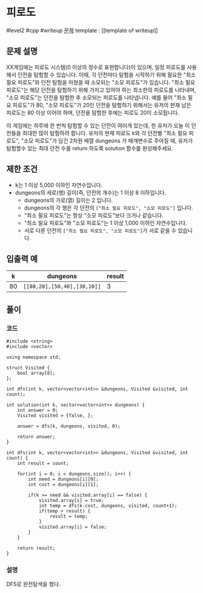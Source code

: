 # 피로도

#level2 #cpp #writeup
[문제](https://school.programmers.co.kr/learn/courses/30/lessons/87946)
template : [[template of writeup]]

## 문제 설명

XX게임에는 피로도 시스템(0 이상의 정수로 표현합니다)이 있으며, 일정 피로도를 사용해서 던전을 탐험할 수 있습니다. 이때, 각 던전마다 탐험을 시작하기 위해 필요한 "최소 필요 피로도"와 던전 탐험을 마쳤을 때 소모되는 "소모 피로도"가 있습니다. "최소 필요 피로도"는 해당 던전을 탐험하기 위해 가지고 있어야 하는 최소한의 피로도를 나타내며, "소모 피로도"는 던전을 탐험한 후 소모되는 피로도를 나타냅니다. 예를 들어 "최소 필요 피로도"가 80, "소모 피로도"가 20인 던전을 탐험하기 위해서는 유저의 현재 남은 피로도는 80 이상 이어야 하며, 던전을 탐험한 후에는 피로도 20이 소모됩니다.

이 게임에는 하루에 한 번씩 탐험할 수 있는 던전이 여러개 있는데, 한 유저가 오늘 이 던전들을 최대한 많이 탐험하려 합니다. 유저의 현재 피로도 k와 각 던전별 "최소 필요 피로도", "소모 피로도"가 담긴 2차원 배열 dungeons 가 매개변수로 주어질 때, 유저가 탐험할수 있는 최대 던전 수를 return 하도록 solution 함수를 완성해주세요.

## 제한 조건

- k는 1 이상 5,000 이하인 자연수입니다.
- dungeons의 세로(행) 길이(즉, 던전의 개수)는 1 이상 8 이하입니다.
    - dungeons의 가로(열) 길이는 2 입니다.
    - dungeons의 각 행은 각 던전의 `["최소 필요 피로도", "소모 피로도"]` 입니다.
    - "최소 필요 피로도"는 항상 "소모 피로도"보다 크거나 같습니다.
    - "최소 필요 피로도"와 "소모 피로도"는 1 이상 1,000 이하인 자연수입니다.
    - 서로 다른 던전의 `["최소 필요 피로도", "소모 피로도"]`가 서로 같을 수 있습니다.

## 입출력 예

| k   | dungeons                    | result |
| --- | --------------------------- | ------ |
| 80  | `[[80,20],[50,40],[30,10]]` | 3      |

## 풀이

### 코드

```
#include <string>
#include <vector>

using namespace std;

struct Visited {
    bool array[8];
};

int dfs(int k, vector<vector<int>> &dungeons, Visited &visited, int count);

int solution(int k, vector<vector<int>> dungeons) {
    int answer = 0;
    Visited visited = {false, };
    
    answer = dfs(k, dungeons, visited, 0);
    
    return answer;
}

int dfs(int k, vector<vector<int>> &dungeons, Visited &visited, int count) {
    int result = count;
        
    for(int i = 0; i < dungeons.size(); i++) {
        int need = dungeons[i][0];
        int cost = dungeons[i][1];
        
        if(k >= need && visited.array[i] == false) {
            visited.array[i] = true;
            int temp = dfs(k-cost, dungeons, visited, count+1);
            if(temp > result) {
                result = temp;
            }
            visited.array[i] = false;
        }
    }
    
    return result;
}
```

### 설명

DFS로 완전탐색을 했다.
